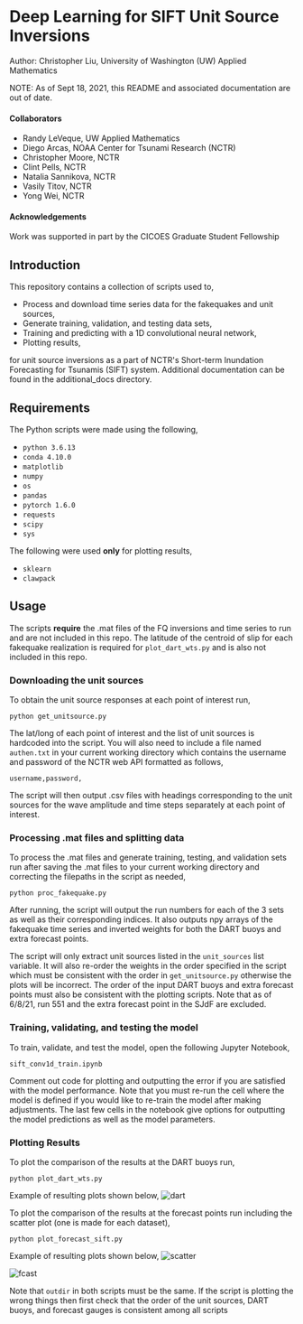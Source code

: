 # Deep Learning for SIFT Unit Source Inversions
Author: Christopher Liu, University of Washington (UW) Applied Mathematics

NOTE: As of Sept 18, 2021, this README and associated documentation are out of date.

#### Collaborators
* Randy LeVeque, UW Applied Mathematics
* Diego Arcas, NOAA Center for Tsunami Research (NCTR)
* Christopher Moore, NCTR
* Clint Pells, NCTR
* Natalia Sannikova, NCTR
* Vasily Titov, NCTR
* Yong Wei, NCTR

#### Acknowledgements
Work was supported in part by the CICOES Graduate Student Fellowship

## Introduction 
This repository contains a collection of scripts used to,
* Process and download time series data for the fakequakes and unit sources,
* Generate training, validation, and testing data sets,
* Training and predicting with a 1D convolutional neural network,
* Plotting results,

for unit source inversions as a part of NCTR's Short-term Inundation Forecasting for Tsunamis (SIFT) system. Additional documentation can be found in the additional_docs directory.

## Requirements
The Python scripts were made using the following,
* ``python 3.6.13``
* ``conda 4.10.0``
* ``matplotlib``
* ``numpy``
* ``os``
* ``pandas``
* ``pytorch 1.6.0``
* ``requests``
* ``scipy``
* ``sys``

The following were used **only** for plotting results,
* ``sklearn``
* ``clawpack``

## Usage

The scripts **require** the .mat files of the FQ inversions and time series to run and are not included in this repo. The latitude of the centroid of slip for each fakequake realization is required for ``plot_dart_wts.py`` and is also not included in this repo.

### Downloading the unit sources

To obtain the unit source responses at each point of interest run,
```
python get_unitsource.py
```
The lat/long of each point of interest and the list of unit sources is hardcoded into the script. You will also need to include a file named ``authen.txt`` in your current working directory which contains the username and password of the NCTR web API formatted as follows,
```
username,password,
```
The script will then output .csv files with headings corresponding to the unit sources for the wave amplitude and time steps separately at each point of interest.

### Processing .mat files and splitting data
To process the .mat files and generate training, testing, and validation sets run after saving the .mat files to your current working directory and correcting the filepaths in the script as needed,
```
python proc_fakequake.py
```
After running, the script will output the run numbers for each of the 3 sets as well as their corresponding indices. It also outputs npy arrays of the fakequake time series and inverted weights for both the DART buoys and extra forecast points. 

The script will only extract unit sources listed in the ``unit_sources`` list variable. It will also re-order the weights in the order specified in the script which must be consistent with the order in ``get_unitsource.py`` otherwise the plots will be incorrect. The order of the input DART buoys and extra forecast points must also be consistent with the plotting scripts. Note that as of 6/8/21, run 551 and the extra forecast point in the SJdF are excluded. 

### Training, validating, and testing the model
To train, validate, and test the model, open the following Jupyter Notebook,
```
sift_conv1d_train.ipynb
```
Comment out code for plotting and outputting the error if you are satisfied with the model performance. Note that you must re-run the cell where the model is defined if you would like to re-train the model after making adjustments. The last few cells in the notebook give options for outputting the model predictions as well as the model parameters.

### Plotting Results

To plot the comparison of the results at the DART buoys run,
```
python plot_dart_wts.py
```
Example of resulting plots shown below,
![dart](/images/ml_inv_run1267.png)

To plot the comparison of the results at the forecast points run including the scatter plot (one is made for each dataset),
```
python plot_forecast_sift.py
```
Example of resulting plots shown below,
![scatter](/images/scatter_test.png)

![fcast](/images/fq001267_forecast.png)

Note that ``outdir`` in both scripts must be the same. If the script is plotting the wrong things then first check that the order of the unit sources, DART buoys, and forecast gauges is consistent among all scripts
